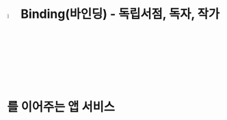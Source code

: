 # <img src="![app_icon@3x](https://user-images.githubusercontent.com/48471292/114156452-8eb27380-995d-11eb-9453-506b2c2af101.png)" width="5%" height="5%" alt="binding"></img> Binding(바인딩) - 독립서점, 독자, 작가를 이어주는 앱 서비스
